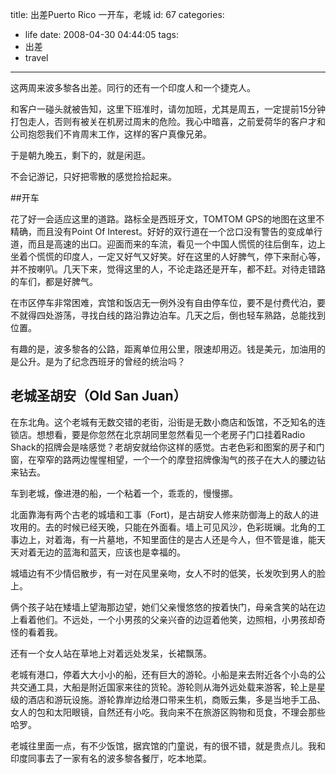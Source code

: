 title: 出差Puerto Rico 一开车，老城
id: 67
categories:
  - life
date: 2008-04-30 04:44:05
tags:
  - 出差
  - travel
---

这两周来波多黎各出差。同行的还有一个印度人和一个捷克人。

和客户一碰头就被告知，这里下班准时，请勿加班，尤其是周五，一定提前15分钟打包走人，否则有被关在机房过周末的危险。我心中暗喜，之前爱荷华的客户才和公司抱怨我们不肯周末工作，这样的客户真像兄弟。

于是朝九晚五，剩下的，就是闲逛。

不会记游记，只好把零散的感觉捡拾起来。

##开车

花了好一会适应这里的道路。路标全是西班牙文，TOMTOM GPS的地图在这里不精确，而且没有Point Of Interest。好好的双行道在一个岔口没有警告的变成单行道，而且是高速的出口。迎面而来的车流，看见一个中国人慌慌的往后倒车，边上坐着个慌慌的印度人，一定又好气又好笑。好在这里的人好脾气，停下来耐心等，并不按喇叭。几天下来，觉得这里的人，不论走路还是开车，都不赶。对待走错路的车们，都是好脾气。

在市区停车非常困难，宾馆和饭店无一例外没有自由停车位，要不是付费代泊，要不就得四处游荡，寻找白线的路沿靠边泊车。几天之后，倒也轻车熟路，总能找到位置。

有趣的是，波多黎各的公路，距离单位用公里，限速却用迈。钱是美元，加油用的是公升。是为了纪念西班牙的曾经的统治吗？

## 老城圣胡安（Old San Juan）

在东北角。这个老城有无数交错的老街，沿街是无数小商店和饭馆，不乏知名的连锁店。想想看，要是你忽然在北京胡同里忽然看见一个老房子门口挂着Radio Shack的招牌会是啥感觉？老胡安就给你这样的感觉。古老色彩和图案的房子和门窗，在窄窄的路两边惺惺相望，一个一个的摩登招牌像淘气的孩子在大人的腰边钻来钻去。

车到老城，像进港的船，一个粘着一个，乖乖的，慢慢挪。 

北面靠海有两个古老的城墙和工事（Fort)，是古胡安人修来防御海上的敌人的进攻用的。去的时候已经天晚，只能在外面看。墙上可见风沙，色彩斑斓。北角的工事边上，对着海，有一片墓地，不知里面住的是古人还是今人，但不管是谁，能天天对着无边的蓝海和蓝天，应该也是幸福的。

城墙边有不少情侣散步，有一对在风里亲吻，女人不时的低笑，长发吹到男人的脸上。

俩个孩子站在矮墙上望海那边望，她们父亲慢悠悠的按着快门，母亲含笑的站在边上看着他们。不远处，一个小男孩的父亲兴奋的边逗着他笑，边照相，小男孩却奇怪的看着我。

还有一个女人站在草地上对着远处发呆，长裙飘荡。

老城有港口，停着大大小小的船，还有巨大的游轮。小船是来去附近各个小岛的公共交通工具，大船是附近国家来往的货轮。游轮则从海外远处载来游客，轮上是星级的酒店和游玩设施。游轮靠岸边给港口带来生机，商贩云集，多是当地手工品、女人的包和太阳眼镜，自然还有小吃。我向来不在旅游区购物和觅食，不理会那些哈罗。

老城往里面一点，有不少饭馆，据宾馆的门童说，有的很不错，就是贵点儿。我和印度同事去了一家有名的波多黎各餐厅，吃本地菜。
